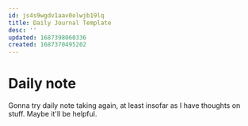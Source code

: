 ```yaml
---
id: js4s9wgdv1aav0olwjb19lq
title: Daily Journal Template
desc: ''
updated: 1687398060336
created: 1687370495202
---
```


# Daily note

Gonna try daily note taking again, at least insofar as I have thoughts on stuff. Maybe it'll be helpful.